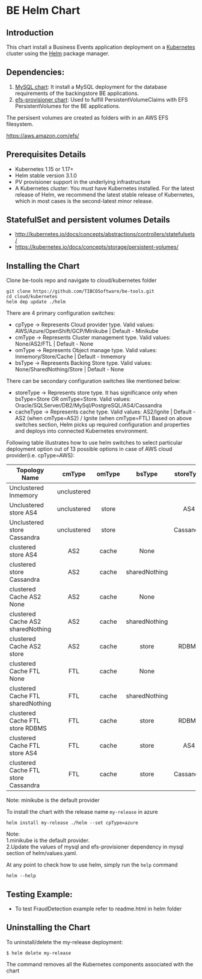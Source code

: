 # BE Helm Chart

## Introduction

This chart install a Business Events application deployment on a [Kubernetes](http://kubernetes.io) cluster using the [Helm](https://helm.sh) package manager.

## Dependencies:

1. [MySQL chart](https://github.com/kubernetes/charts/tree/master/stable/mysql): It install a MySQL deployment for the database requirements of the backingstore BE applications. 
2. [efs-provisioner chart](https://github.com/helm/charts/tree/master/stable/efs-provisioner): Used to fulfill PersistentVolumeClaims with EFS PersistentVolumes for the BE applications.

The persisent volumes are created as folders with in an AWS EFS filesystem.

https://aws.amazon.com/efs/

## Prerequisites Details

* Kubernetes 1.15 or 1.17+
* Helm stable version 3.1.0
* PV provisioner support in the underlying infrastructure
* A Kubernetes cluster: You must have Kubernetes installed. For the latest release of Helm, we recommend the latest stable release of Kubernetes, which in most cases is the second-latest minor release. 

## StatefulSet and persistent volumes Details

* http://kubernetes.io/docs/concepts/abstractions/controllers/statefulsets/
* https://kubernetes.io/docs/concepts/storage/persistent-volumes/

## Installing the Chart

Clone be-tools repo and navigate to cloud/kubernetes folder

```
git clone https://github.com/TIBCOSoftware/be-tools.git
cd cloud/kubernetes
helm dep update ./helm
```


There are 4 primary configuration switches:

* cpType → Represents Cloud provider type. Valid values: AWS/Azure/OpenShift/GCP/Minikube | Default - Minikube
* cmType → Represents Cluster management type. Valid values: None/AS2/FTL | Default - None
* omType → Represents Object manage type. Valid values: Inmemory/Store/Cache | Default - Inmemory
* bsType → Represents Backing Store type. Valid values: None/SharedNothing/Store | Default - None <br>

There can be secondary configuration switches like mentioned below:

* storeType → Represents store type. It has significance only when bsType=Store OR omType=Store. Valid values: Oracle/SQLServer/DB2/MySql/PostgreSQL/AS4/Cassandra
* cacheType → Represents cache type. Valid values: AS2/Ignite | Default - AS2 (when cmType=AS2) / Ignite (when cmType=FTL)
Based on above switches section, Helm picks up required configuration and properties and deploys into connected Kubernetes environment.

Following table illustrates how to use helm switches to select particular deployment option out of 13 possible options in case of AWS cloud provider(i.e. cpType=AWS):


| Topology Name | cmType | omType | bsType  | storeType |
| ------------- | :---: | :---: | :---: | :---: |
| Unclustered Inmemory              |  unclustered      |        |        |           |
| Unclustered store AS4              | unclustered        |  store      |        | AS4          |
| Unclustered store Cassandra               | unclustered       | store       |        | Cassandra          | 
| clustered store AS4               |  AS2      | cache       | None       |           |
| clustered store Cassandra               | AS2       | cache       | sharedNothing        |           |
| clustered Cache AS2 None              | AS2      | cache       | None        |           |
| clustered Cache AS2 sharedNothing                | AS2       | cache       | sharedNothing       |           |
| clustered Cache AS2 store               | AS2       | cache       | store        |  RDBMS         |
| clustered Cache FTL None              |  FTL      | cache       | None       |           |
| clustered Cache FTL sharedNothing               | FTL       | cache       | sharedNothing       |           |
| clustered Cache FTL store RDBMS               |  FTL      |  cache      | store       | RDBMS          |
| clustered Cache FTL store AS4               | FTL       | cache       | store       | AS4          |
| clustered Cache FTL store Cassandra               |  FTL      | cache       | store       | Cassandra          |

Note: minikube is the default provider

To install the chart with the release name `my-release` in azure

```
helm install my-release ./helm --set cpType=azure
```

Note:<br> 
1.minikube is the default provider.<br> 
2.Update the values of mysql and efs-provisioner dependency in mysql section of helm/values.yaml.<br>


At any point to check how to use helm, simply run the `help` command
```
helm --help
```

## Testing Example:

* To test FraudDetection example refer to readme.html in helm folder

## Uninstalling the Chart

To uninstall/delete the my-release deployment:

```
$ helm delete my-release
```

The command removes all the Kubernetes components associated with the chart

